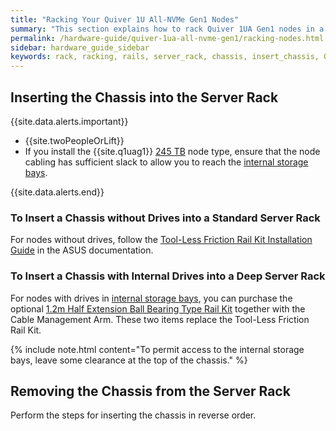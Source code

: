 ```yaml
---
title: "Racking Your Quiver 1U All-NVMe Gen1 Nodes"
summary: "This section explains how to rack Quiver 1UA Gen1 nodes in a data center."
permalink: /hardware-guide/quiver-1ua-all-nvme-gen1/racking-nodes.html
sidebar: hardware_guide_sidebar
keywords: rack, racking, rails, server_rack, chassis, insert_chassis, Quiver_1U_All-NVMe_Gen1
---
```


<a id="insert-chassis"></a>
## Inserting the Chassis into the Server Rack
{{site.data.alerts.important}}
<ul>
  <li>{{site.twoPeopleOrLift}}</li>
  <li>If you install the {{site.q1uag1}} <a href="technical-specifications.html">245 TB</a> node type, ensure that the node cabling has sufficient slack to allow you to reach the <a href="drive-bay-mapping.html#nvme-drives-in-internal-storage-bays">internal storage bays</a>.</li>
</ul>
{{site.data.alerts.end}}

### To Insert a Chassis without Drives into a Standard Server Rack
For nodes without drives, follow the [Tool-Less Friction Rail Kit Installation Guide](https://dlcdnets.asus.com/pub/ASUS/server/RS520-E9-RS8/Manual/E21630_Tool-less_Friction_Rail_Kit_Installation_Guide_EM_WEB.pdf?model=RS500A-E12-RS12U) in the ASUS documentation.

### To Insert a Chassis with Internal Drives into a Deep Server Rack
For nodes with drives in [internal storage bays](drive-bay-mapping.html#nvme-drives-in-internal-storage-bays), you can purchase the optional [1.2m Half Extension Ball Bearing Type Rail Kit](https://dlcdnets.asus.com/pub/ASUS/server/RS500A-E11/manual/1.2m_Half_Extension_Ball_bearing_Type_Rail_Kit_Instruction_13SV000IAM0901.pdf?model=RS500A-E12-RS12U) together with the Cable Management Arm. These two items replace the Tool-Less Friction Rail Kit.

{% include note.html content="To permit access to the internal storage bays, leave some clearance at the top of the chassis." %}

<a id="remove-chassis"></a>
## Removing the Chassis from the Server Rack
Perform the steps for inserting the chassis in reverse order.
